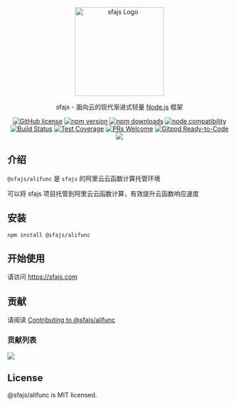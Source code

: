 <p align="center">
  <a href="https://sfajs.com/" target="blank"><img src="https://sfajs.com/images/logo.png" alt="sfajs Logo" width="200"/></a>
</p>

<p align="center">sfajs - 面向云的现代渐进式轻量 <a href="http://nodejs.org" target="_blank">Node.js</a> 框架</p>
<p align="center">
    <a href="https://github.com/sfajs/alifunc/blob/main/LICENSE" target="_blank"><img src="https://img.shields.io/badge/license-MIT-blue.svg" alt="GitHub license" /></a>
    <a href=""><img src="https://img.shields.io/npm/v/@sfajs/alifunc.svg" alt="npm version"></a>
    <a href=""><img src="https://badgen.net/npm/dt/@sfajs/alifunc" alt="npm downloads"></a>
    <a href="https://nodejs.org/en/about/releases/"><img src="https://img.shields.io/node/v/vite.svg" alt="node compatibility"></a>
    <a href="#"><img src="https://github.com/sfajs/alifunc/actions/workflows/test.yml/badge.svg?branch=main" alt="Build Status"></a>
    <a href="https://codecov.io/gh/sfajs/alifunc/branch/main"><img src="https://img.shields.io/codecov/c/github/sfajs/alifunc/main.svg" alt="Test Coverage"></a>
    <a href="https://github.com/sfajs/alifunc/pulls"><img src="https://img.shields.io/badge/PRs-welcome-brightgreen.svg" alt="PRs Welcome"></a>
    <a href="https://gitpod.io/#https://github.com/sfajs/alifunc"><img src="https://img.shields.io/badge/Gitpod-Ready--to--Code-blue?logo=gitpod" alt="Gitpod Ready-to-Code"></a>
    <a href="https://paypal.me/ihalwang" target="_blank"><img src="https://img.shields.io/badge/Donate-PayPal-ff3f59.svg"/></a>
</p>

## 介绍

`@sfajs/alifunc` 是 `sfajs` 的阿里云云函数计算托管环境

可以将 sfajs 项目托管到阿里云云函数计算，有效提升云函数响应速度

## 安装

```
npm install @sfajs/alifunc
```

## 开始使用

请访问 <https://sfajs.com>

## 贡献

请阅读 [Contributing to @sfajs/alifunc](https://github.com/sfajs/alifunc/blob/main/CONTRIBUTING.md)

### 贡献列表

<a href="https://github.com/sfajs/alifunc/graphs/contributors">
  <img src="https://contrib.rocks/image?repo=sfajs/alifunc" />
</a>

## License

@sfajs/alifunc is MIT licensed.

